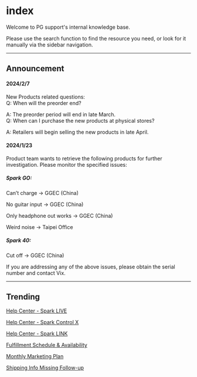 # index
Welcome to PG support's internal knowledge base. 

Please use the search function to find the resource you need, or look for it manually via the sidebar navigation.

---
## Announcement

#### 2024/2/7
New Products related questions: 
<br>
Q: When will the preorder end?

A: The preorder period will end in late March.
<br>
Q: When can I purchase the new products at physical stores?

A: Retailers will begin selling the new products in late April.

#### 2024/1/23
Product team wants to retrieve the following products for further investigation. Please monitor the specified issues:

##### Spark GO:
Can’t charge -> GGEC (China)

No guitar input -> GGEC (China)

Only headphone out works -> GGEC (China)

Weird noise -> Taipei Office
  
##### Spark 40:
Cut off -> GGEC (China)

If you are addressing any of the above issues, please obtain the serial number and contact Vix.

---
## Trending

[Help Center - Spark LIVE](https://help.positivegrid.com/hc/en-us/categories/16146469331597) 

[Help Center - Spark Control X](https://help.positivegrid.com/hc/en-us/categories/16146453571725)

[Help Center - Spark LINK](https://help.positivegrid.com/hc/en-us/categories/21271804104845)

[Fulfillment Schedule & Availability](https://docs.google.com/spreadsheets/d/13mK6KP4YmWGT_NyAHVbmFVl5Wj5khDcB1fvpsDKTL24/edit?usp=sharing)

[Monthly Marketing Plan](https://docs.google.com/spreadsheets/d/10xJZBQaCPnssXe-LCrpEmRkICh81fuhwkDBtlIaKmdY/edit?usp=sharing)

[Shipping Info Missing Follow-up](https://docs.google.com/spreadsheets/d/1JGEB4lF3NW7xdm78EnAu3EREmbbfI07jiRqdN3u9QWw/edit?usp=sharing)


